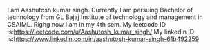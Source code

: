 I am Aashutosh kumar singh.
Currently I am persuing Bachelor of technology from GL Bajaj Institute of technology and management in CSAIML.
Righg now I am in my 4th sem.
My leetcode ID is:https://leetcode.com/u/Aashutosh_kumar_singh/
My linkedIn ID is:https://www.linkedin.com/in/aashutosh-kumar-singh-61b492259

